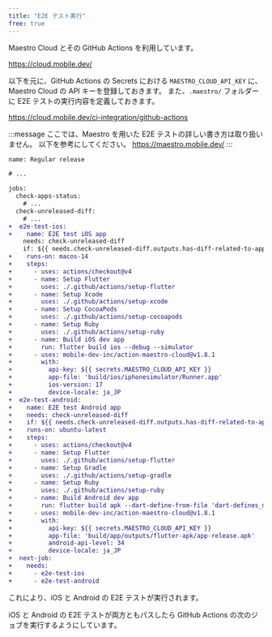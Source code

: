 ```yaml
---
title: "E2E テスト実行"
free: true
---
```


Maestro Cloud とその GitHub Actions を利用しています。

https://cloud.mobile.dev/

以下を元に、GitHub Actions の Secrets における `MAESTRO_CLOUD_API_KEY` に、Maestro Cloud の API キーを登録しておきます。
また、`.maestro/` フォルダーに E2E テストの実行内容を定義しておきます。

https://cloud.mobile.dev/ci-integration/github-actions

:::message
ここでは、Maestro を用いた E2E テストの詳しい書き方は取り扱いません。
以下を参考にしてください。
https://maestro.mobile.dev/
:::

```diff yaml:.github/workflows/regular-release.yml
name: Regular release

# ...

jobs:
  check-apps-status:
    # ...
  check-unreleased-diff:
    # ...
+  e2e-test-ios:
+    name: E2E test iOS app
    needs: check-unreleased-diff
    if: ${{ needs.check-unreleased-diff.outputs.has-diff-related-to-app == 'true' }}
+    runs-on: macos-14
+    steps:
+      - uses: actions/checkout@v4
+      - name: Setup Flutter
+        uses: ./.github/actions/setup-flutter
+      - name: Setup Xcode
+        uses: ./.github/actions/setup-xcode
+      - name: Setup CocoaPods
+        uses: ./.github/actions/setup-cocoapods
+      - name: Setup Ruby
+        uses: ./.github/actions/setup-ruby
+      - name: Build iOS dev app
+        run: flutter build ios --debug --simulator
+      - uses: mobile-dev-inc/action-maestro-cloud@v1.8.1
+        with:
+          api-key: ${{ secrets.MAESTRO_CLOUD_API_KEY }}
+          app-file: 'build/ios/iphonesimulator/Runner.app'
+          ios-version: 17
+          device-locale: ja_JP
+  e2e-test-android:
+    name: E2E test Android app
+    needs: check-unreleased-diff
+    if: ${{ needs.check-unreleased-diff.outputs.has-diff-related-to-app == 'true' }}
+    runs-on: ubuntu-latest
+    steps:
+      - uses: actions/checkout@v4
+      - name: Setup Flutter
+        uses: ./.github/actions/setup-flutter
+      - name: Setup Gradle
+        uses: ./.github/actions/setup-gradle
+      - name: Setup Ruby
+        uses: ./.github/actions/setup-ruby
+      - name: Build Android dev app
+        run: flutter build apk --dart-define-from-file 'dart-defines_dev.json'
+      - uses: mobile-dev-inc/action-maestro-cloud@v1.8.1
+        with:
+          api-key: ${{ secrets.MAESTRO_CLOUD_API_KEY }}
+          app-file: 'build/app/outputs/flutter-apk/app-release.apk'
+          android-api-level: 34
+          device-locale: ja_JP
+  next-job:
+    needs:
+      - e2e-test-ios
+      - e2e-test-android
```

これにより、iOS と Android の E2E テストが実行されます。

iOS と Android の E2E テストが両方ともパスしたら GitHub Actions の次のジョブを実行するようにしています。
